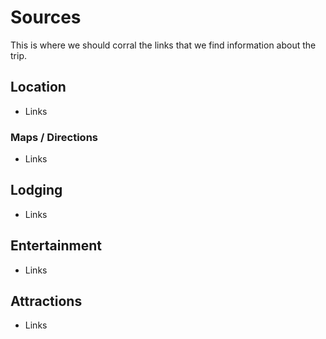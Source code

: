 # Sources
This is where we should corral the links that we find information about the trip.

## Location
- Links

### Maps / Directions
- Links

## Lodging
- Links

## Entertainment
- Links

## Attractions
- Links
